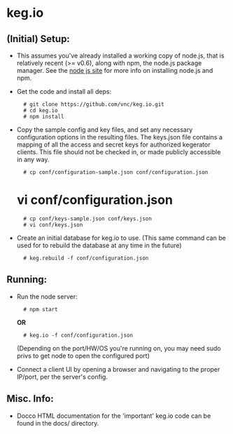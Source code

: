 # keg.io

## (Initial) Setup:

- This assumes you've already installed a working copy of node.js, that is relatively recent (>= v0.6), along with npm, the node.js package manager.  See the [node js site](http://nodejs.org/) for more info on installing node.js and npm.

- Get the code and install all deps:

        # git clone https://github.com/vnc/keg.io.git
	    # cd keg.io
	    # npm install

- Copy the sample config and key files, and set any necessary configuration options in the resulting files.
  The keys.json file contains a mapping of all the access and secret keys for authorized kegerator clients.
  This file should not be checked in, or made publicly accessible in any way.

        # cp conf/configuration-sample.json conf/configuration.json
	# vi conf/configuration.json
        # cp conf/keys-sample.json conf/keys.json
        # vi conf/keys.json

- Create an initial database for keg.io to use.  (This same command can be used for to rebuild the database at any time in the future)

		# keg.rebuild -f conf/configuration.json

## Running:
- Run the node server:

		# npm start
	**OR**

		# keg.io -f conf/configuration.json
  (Depending on the port/HW/OS you're running on, you may need sudo privs to get node to open the configured port)

- Connect a client UI by opening a browser and navigating to the proper IP/port, per the server's config.

## Misc. Info:
- Docco HTML documentation for the 'important' keg.io code can be found in the docs/ directory.
